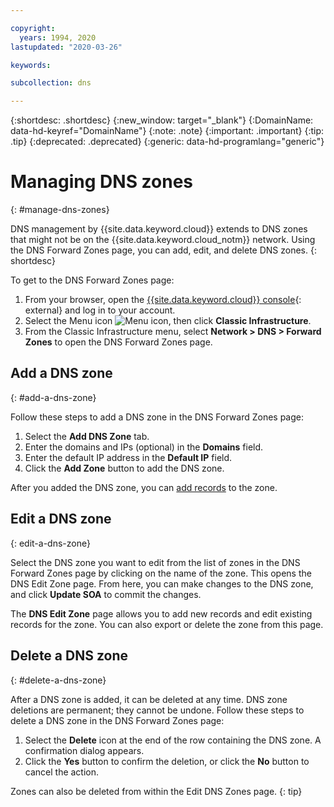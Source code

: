 ```yaml
---

copyright:
  years: 1994, 2020
lastupdated: "2020-03-26"

keywords: 

subcollection: dns

---
```



{:shortdesc: .shortdesc}
{:new_window: target="_blank"}
{:DomainName: data-hd-keyref="DomainName"}
{:note: .note}
{:important: .important}
{:tip: .tip}
{:deprecated: .deprecated}
{:generic: data-hd-programlang="generic"}

# Managing DNS zones
{: #manage-dns-zones}

DNS management by {{site.data.keyword.cloud}} extends to DNS zones that might not be on the {{site.data.keyword.cloud_notm}} network. Using the DNS Forward Zones page, you can add, edit, and delete DNS zones.
{: shortdesc}

To get to the DNS Forward Zones page:

1. From your browser, open the [{{site.data.keyword.cloud}} console](https://{DomainName}/){: external} and log in to your account.
1. Select the Menu icon ![Menu icon](../../icons/icon_hamburger.svg), then click **Classic Infrastructure**.
1. From the Classic Infrastructure menu, select **Network > DNS  > Forward Zones** to open the DNS Forward Zones page.

## Add a DNS zone
{: #add-a-dns-zone}

Follow these steps to add a DNS zone in the DNS Forward Zones page:

1. Select the **Add DNS Zone** tab.
1. Enter the domains and IPs (optional) in the **Domains** field.
1. Enter the default IP address in the **Default IP** field.
1. Click the **Add Zone** button to add the DNS zone.

After you added the DNS zone, you can [add records](/docs/dns?topic=dns-manage-dns-zone-records#add-a-dns-zone-record) to the zone.

## Edit a DNS zone
{: edit-a-dns-zone}

Select the DNS zone you want to edit from the list of zones in the DNS Forward Zones page by clicking on the name of the zone. This opens the DNS Edit Zone page. From here, you can make changes to the DNS zone, and click **Update SOA** to commit the changes.

The **DNS Edit Zone** page allows you to add new records and edit existing records for the zone. You can also export or delete the zone from this page.


## Delete a DNS zone
{: #delete-a-dns-zone}

After a DNS zone is added, it can be deleted at any time. DNS zone deletions are permanent; they cannot be undone. Follow these steps to delete a DNS zone in the DNS Forward Zones page:

1. Select the **Delete** icon at the end of the row containing the DNS zone. A confirmation dialog appears.
1. Click the **Yes** button to confirm the deletion, or click the **No** button to cancel the action.

Zones can also be deleted from within the Edit DNS Zones page.
{: tip}
